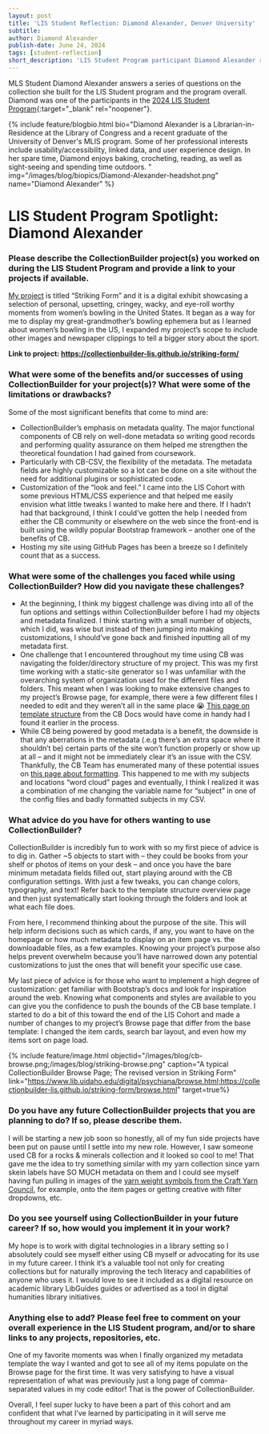 ```yaml
---
layout: post
title: 'LIS Student Reflection: Diamond Alexander, Denver University'
subtitle:
author: Diamond Alexander
publish-date: June 24, 2024
tags: [student-reflection]
short_description: 'LIS Student Program participant Diamond Alexander reflects on her time in the LIS Student program and releases a collection of personal, upsetting, cringey, wacky, and eye-roll worthy moments from women’s bowling in the United States.'
---
```


MLS Student Diamond Alexander answers a series of questions on the collection she built for the LIS Student program and the program overall. Diamond was one of the participants in the [2024 LIS Student Program](/community/student-incentives.html){:target="_blank" rel="noopener"}. 

{% include feature/blogbio.html bio="Diamond Alexander is a Librarian-in-Residence at the Library of Congress and a recent graduate of the University of Denver's MLIS program. Some of her professional interests include usability/accessibility, linked data, and user experience design. In her spare time, Diamond enjoys baking, crocheting, reading, as well as sight-seeing and spending time outdoors. " img="/images/blog/biopics/Diamond-Alexander-headshot.png" name="Diamond Alexander" %}

# LIS Student Program Spotlight: Diamond Alexander

### Please describe the CollectionBuilder project(s) you worked on during the LIS Student Program and provide a link to your projects if available. 

[My project](https://collectionbuilder-lis.github.io/striking-form/) is titled “Striking Form” and it is a digital exhibit showcasing a selection of personal, upsetting, cringey, wacky, and eye-roll worthy moments from women’s bowling in the United States. It began as a way for me to display my great-grandmother’s bowling ephemera but as I learned about women’s bowling in the US, I expanded my project’s scope to include other images and newspaper clippings to tell a bigger story about the sport.

**Link to project: <https://collectionbuilder-lis.github.io/striking-form/>**

### What were some of the benefits and/or successes of using CollectionBuilder for your project(s)? What were some of the limitations or drawbacks?
Some of the most significant benefits that come to mind are:

- CollectionBuilder’s emphasis on metadata quality. The major functional components of CB rely on well-done metadata so writing good records and performing quality assurance on them helped me strengthen the theoretical foundation I had gained from coursework.
- Particularly with CB-CSV, the flexibility of the metadata. The metadata fields are highly customizable so a lot can be done on a site without the need for additional plugins or sophisticated code.
- Customization of the “look and feel.” I came into the LIS Cohort with some previous HTML/CSS experience and that helped me easily envision what little tweaks I wanted to make here and there. If I hadn’t had that background, I think I could’ve gotten the help I needed from either the CB community or elsewhere on the web since the front-end is built using the wildly popular Bootstrap framework – another one of the benefits of CB.
- Hosting my site using GitHub Pages has been a breeze so I definitely count that as a success.

### What were some of the challenges you faced while using CollectionBuilder? How did you navigate these challenges?

- At the beginning, I think my biggest challenge was diving into all of the fun options and settings within CollectionBuilder before I had my objects and metadata finalized. I think starting with a small number of objects, which I did, was wise but instead of then jumping into making customizations, I should’ve gone back and finished inputting all of my metadata first.
- One challenge that I encountered throughout my time using CB was navigating the folder/directory structure of my project. This was my first time working with a static-site generator so I was unfamiliar with the overarching system of organization used for the different files and folders. This meant when I was looking to make extensive changes to my project’s Browse page, for example, there were a few different files I needed to edit and they weren’t all in the same place 😭 [This page on template structure](https://collectionbuilder.github.io/cb-docs/docs/advanced/architecture-overview/) from the CB Docs would have come in handy had I found it earlier in the process.
- While CB being powered by good metadata is a benefit, the downside is that any aberrations in the metadata (.e.g there’s an extra space where it shouldn’t be) certain parts of the site won’t function properly or show up at all – and it might not be immediately clear it’s an issue with the CSV. Thankfully, the CB Team has enumerated many of these potential issues on [this page about formatting](https://collectionbuilder.github.io/cb-docs/docs/metadata/formatting/). This happened to me with my subjects and locations “word cloud” pages and eventually, I think I realized it was a combination of me changing the variable name for “subject” in one of the config files and badly formatted subjects in my CSV.

### What advice do you have for others wanting to use CollectionBuilder?
CollectionBuilder is incredibly fun to work with so my first piece of advice is to dig in. Gather ~5 objects to start with – they could be books from your shelf or photos of items on your desk – and once you have the bare minimum metadata fields filled out, start playing around with the CB configuration settings. With just a few tweaks, you can change colors, typography, and text! Refer back to the template structure overview page and then just systematically start looking through the folders and look at what each file does.  

From here, I recommend thinking about the purpose of the site. This will help inform decisions such as which cards, if any, you want to have on the homepage or how much metadata to display on an item page vs. the downloadable files, as a few examples. Knowing your project’s purpose also helps prevent overwhelm because you’ll have narrowed down any potential customizations to just the ones that will benefit your specific use case.

My last piece of advice is for those who want to implement a high degree of customization: get familiar with Bootstrap’s docs and look for inspiration around the web. Knowing what components and styles are available to you can give you the confidence to push the bounds of the CB base template. I started to do a bit of this toward the end of the LIS Cohort and made a number of changes to my project’s Browse page that differ from the base template: I changed the item cards, search bar layout, and even how my items sort on page load.


{% include feature/image.html objectid="/images/blog/cb-browse.png;/images/blog/striking-browse.png" caption="A typical CollectionBuilder Browse Page; The revised version in Striking Form" link="https://www.lib.uidaho.edu/digital/psychiana/browse.html;https://collectionbuilder-lis.github.io/striking-form/browse.html" target=true%}


### Do you have any future CollectionBuilder projects that you are planning to do? If so, please describe them.

I will be starting a new job soon so honestly, all of my fun side projects have been put on pause until I settle into my new role. However, I saw someone used CB for a rocks & minerals collection and it looked so cool to me! That gave me the idea to try something similar with my yarn collection since yarn skein labels have SO MUCH metadata on them and I could see myself having fun pulling in images of the [yarn weight symbols from the Craft Yarn Council](https://www.craftyarncouncil.com/standards/yarn-weight-system), for example, onto the item pages or getting creative with filter dropdowns, etc.

### Do you see yourself using CollectionBuilder in your future career? If so, how would you implement it in your work?

My hope is to work with digital technologies in a library setting so I absolutely could see myself either using CB myself or advocating for its use in my future career. I think it’s a valuable tool not only for creating collections but for naturally improving the tech literacy and capabilities of anyone who uses it. I would love to see it included as a digital resource on academic library LibGuides guides or advertised as a tool in digital humanities library initiatives.

### Anything else to add? Please feel free to comment on your overall experience in the LIS Student program, and/or to share links to any projects, repositories, etc.

One of my favorite moments was when I finally organized my metadata template the way I wanted and got to see all of my items populate on the Browse page for the first time. It was very satisfying to have a visual representation of what was previously just a long page of comma-separated values in my code editor! That is the power of CollectionBuilder.

Overall, I feel super lucky to have been a part of this cohort and am confident that what I’ve learned by participating in it will serve me throughout my career in myriad ways.


